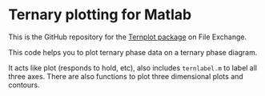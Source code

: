 Ternary plotting for Matlab
===========================

This is the GitHub repository for the [Ternplot package](http://www.mathworks.com/matlabcentral/fileexchange/2299-ternplot)
on File Exchange.

This code helps you to plot ternary phase data on a ternary phase diagram.

It acts like plot (responds to hold, etc), also includes `ternlabel.m`
to label all three axes. There are also functions to plot three
dimensional plots and contours.